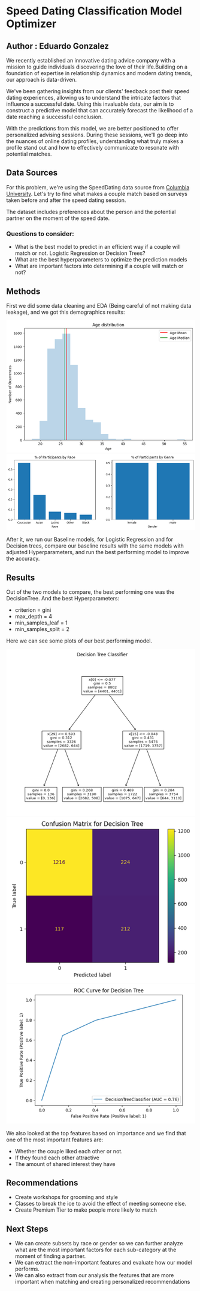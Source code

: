# Speed Dating Classification Model Optimizer

## Author : Eduardo Gonzalez

We recently established an innovative dating advice company with a mission to guide individuals discovering the love of their life.Building on a foundation of expertise in relationship dynamics and modern dating trends, our approach is data-driven.

We've been gathering insights from our clients' feedback post their speed dating experiences, allowing us to understand the intricate factors that influence a successful date. Using this invaluable data, our aim is to construct a predictive model that can accurately forecast the likelihood of a date reaching a successful conclusion.

With the predictions from this model, we are better positioned to offer personalized advising sessions. During these sessions, we'll go deep into the nuances of online dating profiles, understanding what truly makes a profile stand out and how to effectively communicate to resonate with potential matches.

## Data Sources

For this problem, we're using the SpeedDating data source from [Columbia University](http://www.stat.columbia.edu/~gelman/arm/examples/speed.dating/). Let's try to find what makes a couple match based on surveys taken before and after the speed dating session.

The dataset includes preferences about the person and the potential partner on the moment of the speed date.

### Questions to consider:

* What is the best model to predict in an efficient way if a couple will match or not. Logistic Regression or Decision Trees?
* What are the best hyperparameters to optimize the prediction models
* What are important factors into determining if a couple will match or not?

## Methods

First we did some data cleaning and EDA (Being careful of not making data leakage), and we got this demographics results:

![Age Distribution of our Dataset](/Images/age_distribution_dataset.png)
![Gender and Race Distribution Dataset](/Images/demographics_dataset.png)

After it, we run our Baseline models, for Logistic Regression and for Decision trees, compare our baseline results with the same models with adjusted Hyperparameters, and run the best performing model to improve the accuracy.

## Results

Out of the two models to compare, the best performing one was the DecisionTree. And the best Hyperparameters:

* criterion = gini
* max_depth = 4
* min_samples_leaf = 1
* min_samples_split = 2

Here we can see some plots of our best performing model.

![Decision Tree](/Images/dt_polynomial.png)
![Confusion Matrix](/Images/cm_polynomial.png)
![ROC Curve](/Images/roc_curve_polynomial.png)

We also looked at the top features based on importance and we find that one of the most important features are:

* Whether the couple liked each other or not.
* If they found each other attractive
* The amount of shared interest they have

## Recommendations

* Create workshops for grooming and style
* Classes to break the ice to avoid the effect of meeting someone else.
* Create Premium Tier to make people more likely to match

## Next Steps

* We can create subsets by race or gender so we can further analyze what are the most important factors for each sub-category at the moment of finding a partner.
* We can extract the non-important features and evaluate how our model performs.
* We can also extract from our analysis the features that are more important when matching and creating personalized recommendations
